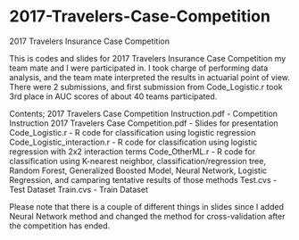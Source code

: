 # 2017-Travelers-Case-Competition
2017 Travelers Insurance Case Competition

This is codes and slides for 2017 Travelers Insurance Case Competition my team mate and I were participated in.
I took charge of performing data analysis, and the team mate interpreted the results in actuarial point of view.
There were 2 submissions, and first submission from Code_Logistic.r took 3rd place in AUC scores of about 40 teams participated.

Contents;
2017 Travelers Case Competition Instruction.pdf - Competition Instruction
2017 Travelers Case Competition.pdf - Slides for presentation
Code_Logistic.r - R code for classification using logistic regression
Code_Logistic_interaction.r - R code for classification using logistic regression with 2x2 interaction terms
Code_OtherML.r - R code for classification using K-nearest neighbor, classification/regression tree, Random Forest, Generalized Boosted Model, Neural Network,
                 Logistic Regression, and camparing tentative results of those methods
Test.cvs - Test Dataset
Train.cvs - Train Dataset

Please note that there is a couple of different things in slides since I added Neural Network method and changed the method for cross-validation after the competition has ended.

